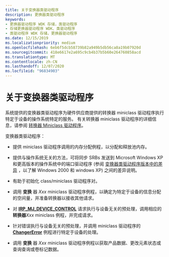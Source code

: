 ```yaml
---
title: 关于变换器类驱动程序
description: 更换器类驱动程序
keywords:
- 更换器驱动程序 WDK 存储，类驱动程序
- 存储更换器驱动程序 WDK、类驱动程序
- 类驱动程序 WDK 存储，更换器驱动程序
ms.date: 12/15/2019
ms.localizationpriority: medium
ms.openlocfilehash: 6eb6f5dcb58739b82a949b5db56ca8a19b07920d
ms.sourcegitcommit: 418e6617e2a695c9cb4b37b5b60e264760858acd
ms.translationtype: MT
ms.contentlocale: zh-CN
ms.lasthandoff: 12/07/2020
ms.locfileid: "96834903"
---
```

# <a name="about-the-changer-class-driver"></a>关于变换器类驱动程序

系统提供的变换器类驱动程序为硬件供应商提供的转换器 miniclass 驱动程序执行特定于设备的操作系统特定的服务。 有关转换器 miniclass 驱动程序的详细信息，请参阅 [转换器 Miniclass 驱动程序](introduction-to-changer-miniclass-drivers.md)。

变换器类驱动程序：

- 提供 miniclass 驱动程序调用的内存分配例程，以分配和释放池内存。

- 提供与操作系统无关的方法，可将同步 SRBs 发送到 Microsoft Windows XP 和更高版本的操作系统中的端口驱动程序 (参阅 [变换器类驱动程序版本中的差异](differences-in-changer-class-driver-versions.md) ，以了解 Windows 2000 和 windows XP) 之间的差异说明。

- 有助于初始化 class/miniclass 驱动程序对。

- 调用 **变换** 器 _Xxx_ miniclass 驱动程序例程，以确定为特定于设备的信息分配的空间量，并准备转换器以接收其他请求。

- 对 [**IRP_MJ_DEVICE_CONTROL**](../kernel/irp-mj-device-control.md) 请求执行与设备无关的预处理，调用相应的 **转换器**_Xxx_ miniclass 例程，并完成请求。

- 针对错误执行与设备无关的预处理，并调用 miniclass 驱动程序的 [**ChangerError**](/windows-hardware/drivers/ddi/mcd/nf-mcd-changererror) 例程进行特定于设备的处理。

- 调用 **变换** 器 _Xxx_ miniclass 驱动程序例程以获取产品数据、更改元素状态或查询查询或卷标记数据。
